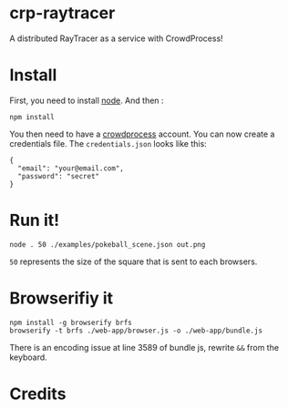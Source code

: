 crp-raytracer
=============

A distributed RayTracer as a service with CrowdProcess!

# Install

First, you need to install [node](http://nodejs.org/). And then :
````
npm install
````

You then need to have a [crowdprocess](https://crowdprocess.com/) account. You can now create a credentials file.
The `credentials.json` looks like this:
````
{
  "email": "your@email.com",
  "password": "secret"
}
````

# Run it!

````
node . 50 ./examples/pokeball_scene.json out.png
````
`50` represents the size of the square that is sent to each browsers.

# Browserifiy it
````
npm install -g browserify brfs
browserify -t brfs ./web-app/browser.js -o ./web-app/bundle.js
````
There is an encoding issue at line 3589 of bundle js, rewrite ` && ` from the keyboard.

# Credits
